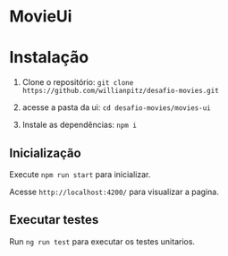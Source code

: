 # MovieUi

# Instalação
1. Clone o repositório:
`git clone https://github.com/willianpitz/desafio-movies.git`

2. acesse a pasta da ui: `cd desafio-movies/movies-ui`

3. Instale as dependências: `npm i`

## Inicialização

Execute `npm run start` para inicializar.

Acesse `http://localhost:4200/` para visualizar a pagina.

## Executar testes

Run `ng run test` para executar os testes unitarios.
